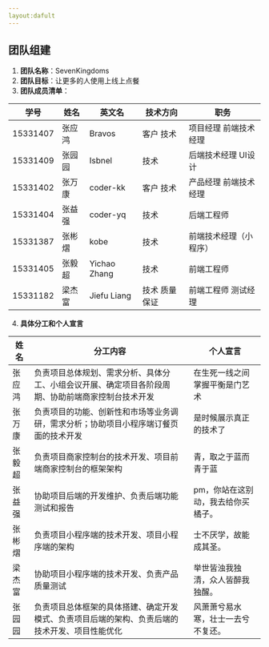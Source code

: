 ```yaml
---
layout:dafult
---
```


## 团队组建

1. **团队名称**：SevenKingdoms
2. **团队目标**：让更多的人使用上线上点餐
3. **团队成员清单**：

| 学号       | 姓名   | 英文名          | 技术方向    | 职务          |
| -------- | ---- | ------------ | ------- | ----------- |
| 15331407 | 张应鸿  | Bravos       | 客户 技术   | 项目经理 前端技术经理 |
| 15331409 | 张园园  | Isbnel       | 技术      | 后端技术经理 UI设计 |
| 15331402 | 张万康  | coder-kk     | 客户 技术   | 产品经理 前端技术经理 |
| 15331404 | 张益强  | coder-yq     | 技术      | 后端工程师       |
| 15331387 | 张彬熠  | kobe         | 技术      | 前端技术经理（小程序） |
| 15331405 | 张毅超  | Yichao Zhang | 技术      | 前端工程师       |
| 15331182 | 梁杰富  | Jiefu Liang  | 技术 质量保证 | 前端工程师 测试经理  |

4. **具体分工和个人宣言**

| 姓名   | 分工内容                                     | 个人宣言               |
| ---- | ---------------------------------------- | ------------------ |
| 张应鸿  | 负责项目总体规划、需求分析、具体分工、小组会议开展、确定项目各阶段周期、协助前端商家控制台技术开发 | 在生死一线之间掌握平衡是门艺术    |
| 张万康  | 负责项目的功能、创新性和市场等业务调研，需求分析；协助项目小程序端订餐页面的技术开发 | 是时候展示真正的技术了        |
| 张毅超  | 负责项目商家控制台的技术开发、项目前端商家控制台的框架架构            | 青，取之于蓝而青于蓝         |
| 张益强  | 协助项目后端的开发维护、负责后端功能测试和报告                  | pm，你站在这别动，我去给你买橘子。 |
| 张彬熠  | 负责项目小程序端的技术开发、项目小程序端的架构                  | 士不厌学，故能成其圣。        |
| 梁杰富  | 协助项目小程序端的技术开发、负责产品质量测试                   | 举世皆浊我独清，众人皆醉我独醒。   |
| 张园园  | 负责项目总体框架的具体搭建、确定开发模式、负责项目后端的架构、负责后端的技术开发、项目性能优化 | 风萧萧兮易水寒，壮士一去兮不复还。  |